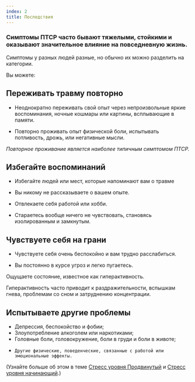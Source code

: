 ```yaml
---
index: 2
title: Последствия
---
```

### Симптомы ПТСР часто бывают тяжелыми, стойкими и оказывают значительное влияние на повседневную жизнь.

Симптомы у разных людей разные, но обычно их можно разделить на категории.

Вы можете:

## Переживать травму повторно

*   Неоднократно переживать свой опыт через непроизвольные яркие воспоминания, ночные кошмары или картины, всплывающие в памяти.

*   Повторно проживать опыт физической боли, испытывать потливость, дрожь, или негативные мысли.

_Повторное проживание является наиболее типичным симптомом ПТСР._

## Избегайте воспоминаний

*   Избегайте людей или мест, которые напоминают вам о травме

*   Вы никому не рассказываете о вашем опыте.

*   Отвлекаете себя работой или хобби.

*   Стараетесь вообще ничего не чувствовать, становясь изолированным и замкнутым.

## Чувствуете себя на грани

*   Чувствуете себя очень беспокойно и вам трудно расслабиться.

*   Вы постоянно в курсе угроз и легко пугаетесь.

Ощущаете состояние, известное как гиперактивность.

Гиперактивность часто приводит к раздражительности, вспышкам гнева, проблемам со сном и затруднению концентрации.

## Испытываете другие проблемы

*   Депрессия, беспокойство и фобии;
*   Злоупотребление алкоголем или наркотиками;
*   Головные боли, головокружение, боли в груди и боли в животе;
*     Другие физические, поведенческие, связанные с работой или эмоциональные эффекты.

(Узнайте больше об этом в теме [Стресс уровня Продвинутый](umbrella://stress/stress/advanced) и [Стресс уровня начинающий](umbrella://stress/stress/beginner).)
